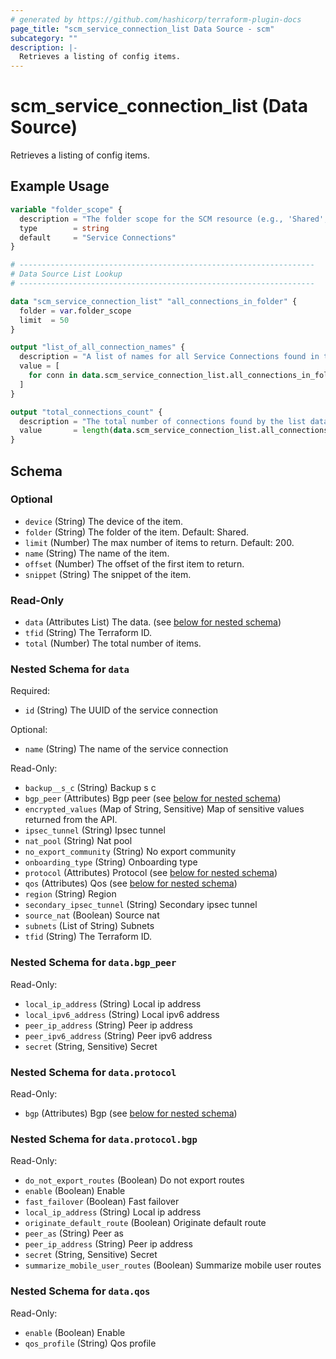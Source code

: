 ```yaml
---
# generated by https://github.com/hashicorp/terraform-plugin-docs
page_title: "scm_service_connection_list Data Source - scm"
subcategory: ""
description: |-
  Retrieves a listing of config items.
---
```


# scm_service_connection_list (Data Source)

Retrieves a listing of config items.

## Example Usage

```terraform
variable "folder_scope" {
  description = "The folder scope for the SCM resource (e.g., 'Shared', 'Predefined', or a specific folder name)."
  type        = string
  default     = "Service Connections"
}

# ------------------------------------------------------------------
# Data Source List Lookup
# ------------------------------------------------------------------

data "scm_service_connection_list" "all_connections_in_folder" {
  folder = var.folder_scope
  limit  = 50
}

output "list_of_all_connection_names" {
  description = "A list of names for all Service Connections found in the target folder."
  value = [
    for conn in data.scm_service_connection_list.all_connections_in_folder.data : conn.name
  ]
}

output "total_connections_count" {
  description = "The total number of connections found by the list data source."
  value       = length(data.scm_service_connection_list.all_connections_in_folder.data)
}
```

<!-- schema generated by tfplugindocs -->
## Schema

### Optional

- `device` (String) The device of the item.
- `folder` (String) The folder of the item. Default: Shared.
- `limit` (Number) The max number of items to return. Default: 200.
- `name` (String) The name of the item.
- `offset` (Number) The offset of the first item to return.
- `snippet` (String) The snippet of the item.

### Read-Only

- `data` (Attributes List) The data. (see [below for nested schema](#nestedatt--data))
- `tfid` (String) The Terraform ID.
- `total` (Number) The total number of items.

<a id="nestedatt--data"></a>
### Nested Schema for `data`

Required:

- `id` (String) The UUID of the service connection

Optional:

- `name` (String) The name of the service connection

Read-Only:

- `backup__s_c` (String) Backup s c
- `bgp_peer` (Attributes) Bgp peer (see [below for nested schema](#nestedatt--data--bgp_peer))
- `encrypted_values` (Map of String, Sensitive) Map of sensitive values returned from the API.
- `ipsec_tunnel` (String) Ipsec tunnel
- `nat_pool` (String) Nat pool
- `no_export_community` (String) No export community
- `onboarding_type` (String) Onboarding type
- `protocol` (Attributes) Protocol (see [below for nested schema](#nestedatt--data--protocol))
- `qos` (Attributes) Qos (see [below for nested schema](#nestedatt--data--qos))
- `region` (String) Region
- `secondary_ipsec_tunnel` (String) Secondary ipsec tunnel
- `source_nat` (Boolean) Source nat
- `subnets` (List of String) Subnets
- `tfid` (String) The Terraform ID.

<a id="nestedatt--data--bgp_peer"></a>
### Nested Schema for `data.bgp_peer`

Read-Only:

- `local_ip_address` (String) Local ip address
- `local_ipv6_address` (String) Local ipv6 address
- `peer_ip_address` (String) Peer ip address
- `peer_ipv6_address` (String) Peer ipv6 address
- `secret` (String, Sensitive) Secret


<a id="nestedatt--data--protocol"></a>
### Nested Schema for `data.protocol`

Read-Only:

- `bgp` (Attributes) Bgp (see [below for nested schema](#nestedatt--data--protocol--bgp))

<a id="nestedatt--data--protocol--bgp"></a>
### Nested Schema for `data.protocol.bgp`

Read-Only:

- `do_not_export_routes` (Boolean) Do not export routes
- `enable` (Boolean) Enable
- `fast_failover` (Boolean) Fast failover
- `local_ip_address` (String) Local ip address
- `originate_default_route` (Boolean) Originate default route
- `peer_as` (String) Peer as
- `peer_ip_address` (String) Peer ip address
- `secret` (String, Sensitive) Secret
- `summarize_mobile_user_routes` (Boolean) Summarize mobile user routes



<a id="nestedatt--data--qos"></a>
### Nested Schema for `data.qos`

Read-Only:

- `enable` (Boolean) Enable
- `qos_profile` (String) Qos profile
